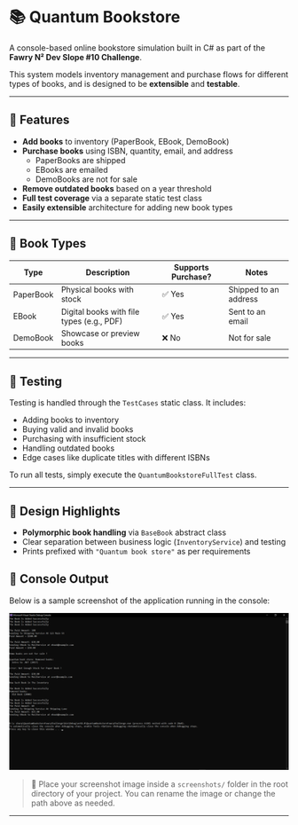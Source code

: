 # 📚 Quantum Bookstore

A console-based online bookstore simulation built in C# as part of the **Fawry N² Dev Slope #10 Challenge**.

This system models inventory management and purchase flows for different types of books, and is designed to be **extensible** and **testable**.

---

## 🚀 Features

- **Add books** to inventory (PaperBook, EBook, DemoBook)
- **Purchase books** using ISBN, quantity, email, and address
  - PaperBooks are shipped
  - EBooks are emailed
  - DemoBooks are not for sale
- **Remove outdated books** based on a year threshold
- **Full test coverage** via a separate static test class
- **Easily extensible** architecture for adding new book types

---

## 🧱 Book Types

| Type        | Description                              | Supports Purchase? | Notes                        |
|-------------|------------------------------------------|---------------------|------------------------------|
| PaperBook   | Physical books with stock                | ✅ Yes              | Shipped to an address        |
| EBook       | Digital books with file types (e.g., PDF)| ✅ Yes              | Sent to an email             |
| DemoBook    | Showcase or preview books                | ❌ No               | Not for sale                 |

---

## 🧪 Testing

Testing is handled through the `TestCases` static class. It includes:

- Adding books to inventory
- Buying valid and invalid books
- Purchasing with insufficient stock
- Handling outdated books
- Edge cases like duplicate titles with different ISBNs

To run all tests, simply execute the `QuantumBookstoreFullTest` class.

---

## 📌 Design Highlights

- **Polymorphic book handling** via `BaseBook` abstract class
- Clear separation between business logic (`InventoryService`) and testing
- Prints prefixed with `"Quantum book store"` as per requirements

## 📸 Console Output

Below is a sample screenshot of the application running in the console:

![alt text](<Screenshot (225).png>)

> 📁 Place your screenshot image inside a `screenshots/` folder in the root directory of your project. You can rename the image or change the path above as needed.

---



